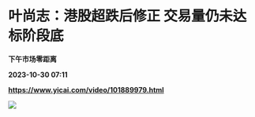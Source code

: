 # 叶尚志：港股超跌后修正 交易量仍未达标阶段底
**下午市场零距离**

**2023-10-30 07:11**

**https://www.yicai.com/video/101889979.html**

![](http://imgcdn.yicai.com/vms-new/2023/10/01a63857-38a6-4757-bca4-29469826b47c_jXnq.jpg)